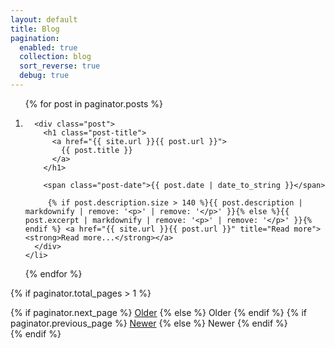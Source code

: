 ```yaml
---
layout: default
title: Blog
pagination:
  enabled: true
  collection: blog
  sort_reverse: true
  debug: true
---
```


<!-- <div class="posts">
  {% for post in paginator.posts %}
  <div class="post">
    <h1 class="post-title">
      <a href="{{ site.url }}{{ post.url }}">
        {{ post.title }}
      </a>
    </h1>

    <span class="post-date">{{ post.date | date_to_string }}</span>

     {% if post.description.size > 140 %}{{ post.description | markdownify | remove: '<p>' | remove: '</p>' }}{% else %}{{ post.excerpt | markdownify | remove: '<p>' | remove: '</p>' }}{% endif %} <a href="{{ site.url }}{{ post.url }}" title="Read more"><strong>Read more...</strong></a>
  </div>
  {% endfor %}
</div> -->

<ol class="blog-list posts">
  {% for post in paginator.posts %}
    <!-- <li class="post post-{{ post.column }}-column"> -->
    <li class="post {% cycle 'post-2-column', 'post-1-column is-in-last-column', 'post-1-column', 'post-1-column', 'post-1-column is-in-last-column', 'post-1-column', 'post-1-column', 'post-1-column is-in-last-column' %}">
    
      <div class="post">
        <h1 class="post-title">
          <a href="{{ site.url }}{{ post.url }}">
            {{ post.title }}
          </a>
        </h1>

        <span class="post-date">{{ post.date | date_to_string }}</span>

         {% if post.description.size > 140 %}{{ post.description | markdownify | remove: '<p>' | remove: '</p>' }}{% else %}{{ post.excerpt | markdownify | remove: '<p>' | remove: '</p>' }}{% endif %} <a href="{{ site.url }}{{ post.url }}" title="Read more"><strong>Read more...</strong></a>
      </div>
    </li>

  {% endfor %}
</ol>

{% if paginator.total_pages > 1 %}
	<div class="pagination">
		{% if paginator.next_page %}
			<a class="pagination-item older" href="{{ paginator.next_page_path | prepend: site.baseurl }}">Older</a>
		{% else %}
			<span class="pagination-item older">Older</span>
		{% endif %}
		{% if paginator.previous_page %}
			<a class="pagination-item newer" href="{{ paginator.previous_page_path | prepend: site.baseurl }}">Newer</a>
		{% else %}
			<span class="pagination-item newer">Newer</span>
		{% endif %}
	</div>
{% endif %}